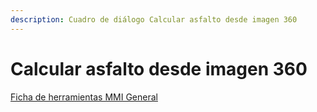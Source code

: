 ```yaml
---
description: Cuadro de diálogo Calcular asfalto desde imagen 360
---
```


# Calcular asfalto desde imagen 360

[Ficha de herramientas MMI General](./)

